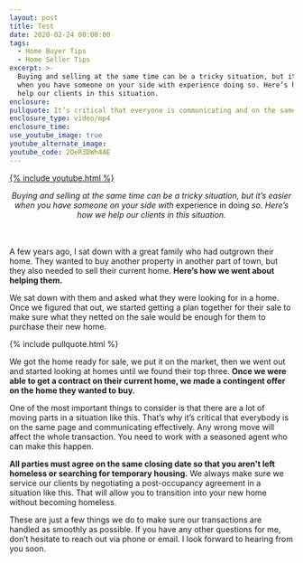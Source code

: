 ```yaml
---
layout: post
title: Test
date: 2020-02-24 00:00:00
tags:
  - Home Buyer Tips
  - Home Seller Tips
excerpt: >-
  Buying and selling at the same time can be a tricky situation, but it’s easier
  when you have someone on your side with experience doing so. Here’s how we
  help our clients in this situation.
enclosure:
pullquote: It’s critical that everyone is communicating and on the same page.
enclosure_type: video/mp4
enclosure_time:
use_youtube_image: true
youtube_alternate_image:
youtube_code: 2OeR3DWh4AE
---
```


[{% include youtube.html %}](https://youtu.be/2OeR3DWh4AE)

<center><em>Buying and selling at the same time can be a tricky situation, but it&rsquo;s easier when you have someone on your side with </em>experience in doing<em> so. Here&rsquo;s how we help our clients in this situation.</em></center>

<center>&nbsp;</center>

<center>&nbsp;</center>

A few years ago, I sat down with a great family who had outgrown their home. They wanted to buy another property in another part of town, but they also needed to sell their current home. **Here’s how we went about helping them.**

We sat down with them and asked what they were looking for in a home. Once we figured that out, we started getting a plan together for their sale to make sure what they netted on the sale would be enough for them to purchase their new home.

{% include pullquote.html %}

We got the home ready for sale, we put it on the market, then we went out and started looking at homes until we found their top three. **Once we were able to get a contract on their current home, we made a contingent offer on the home they wanted to buy.&nbsp;**

One of the most important things to consider is that there are a lot of moving parts in a situation like this. That’s why it’s critical that everybody is on the same page and communicating effectively. Any wrong move will affect the whole transaction. You need to work with a seasoned agent who can make this happen.&nbsp;

**All parties must agree on the same closing date so that you aren't left homeless or searching for temporary housing.** We always make sure we service our clients by negotiating a post-occupancy agreement in a situation like this. That will allow you to transition into your new home without becoming homeless.

These are just a few things we do to make sure our transactions are handled as smoothly as possible. If you have any other questions for me, don’t hesitate to reach out via phone or email. I look forward to hearing from you soon.